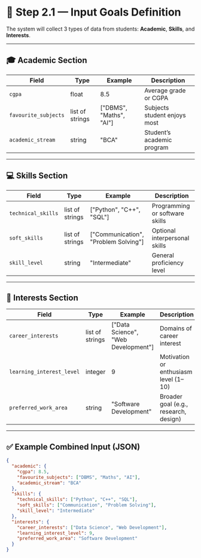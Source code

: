 # 🧩 Step 2.1 — Input Goals Definition

The system will collect 3 types of data from students: **Academic**, **Skills**, and **Interests**.

---

## 🎓 Academic Section
| Field | Type | Example | Description |
|--------|------|----------|-------------|
| `cgpa` | float | 8.5 | Average grade or CGPA |
| `favourite_subjects` | list of strings | ["DBMS", "Maths", "AI"] | Subjects student enjoys most |
| `academic_stream` | string | "BCA" | Student’s academic program |

---

## 💻 Skills Section
| Field | Type | Example | Description |
|--------|------|----------|-------------|
| `technical_skills` | list of strings | ["Python", "C++", "SQL"] | Programming or software skills |
| `soft_skills` | list of strings | ["Communication", "Problem Solving"] | Optional interpersonal skills |
| `skill_level` | string | "Intermediate" | General proficiency level |

---

## 🌱 Interests Section
| Field | Type | Example | Description |
|--------|------|----------|-------------|
| `career_interests` | list of strings | ["Data Science", "Web Development"] | Domains of career interest |
| `learning_interest_level` | integer | 9 | Motivation or enthusiasm level (1–10) |
| `preferred_work_area` | string | "Software Development" | Broader goal (e.g., research, design) |

---

## ✅ Example Combined Input (JSON)
```json
{
  "academic": {
    "cgpa": 8.5,
    "favourite_subjects": ["DBMS", "Maths", "AI"],
    "academic_stream": "BCA"
  },
  "skills": {
    "technical_skills": ["Python", "C++", "SQL"],
    "soft_skills": ["Communication", "Problem Solving"],
    "skill_level": "Intermediate"
  },
  "interests": {
    "career_interests": ["Data Science", "Web Development"],
    "learning_interest_level": 9,
    "preferred_work_area": "Software Development"
  }
}
